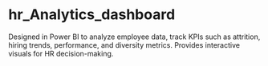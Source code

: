 # hr_Analytics_dashboard
Designed in Power BI to analyze employee data, track KPIs such as attrition, hiring trends, performance, and diversity metrics. Provides interactive visuals for HR decision-making.

